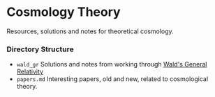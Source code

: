 # Cosmology Theory
Resources, solutions and notes for theoretical cosmology.
### Directory Structure
- `wald_gr` Solutions and notes from working through [Wald's General
  Relativity](https://en.wikipedia.org/wiki/General_Relativity_(book))
- `papers.md` Interesting papers, old and new, related to cosmological theory.
